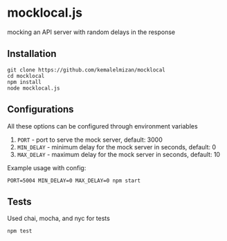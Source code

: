# mocklocal.js

mocking an API server with random delays in the response

## Installation
```
git clone https://github.com/kemalelmizan/mocklocal
cd mocklocal
npm install
node mocklocal.js
```

## Configurations
All these options can be configured through environment variables
1. `PORT` - port to serve the mock server, default: 3000
1. `MIN_DELAY` - minimum delay for the mock server in seconds, default: 0
1. `MAX_DELAY` - maximum delay for the mock server in seconds, default: 10

Example usage with config:
```
PORT=5004 MIN_DELAY=0 MAX_DELAY=0 npm start
```

## Tests
Used chai, mocha, and nyc for tests
```
npm test
```